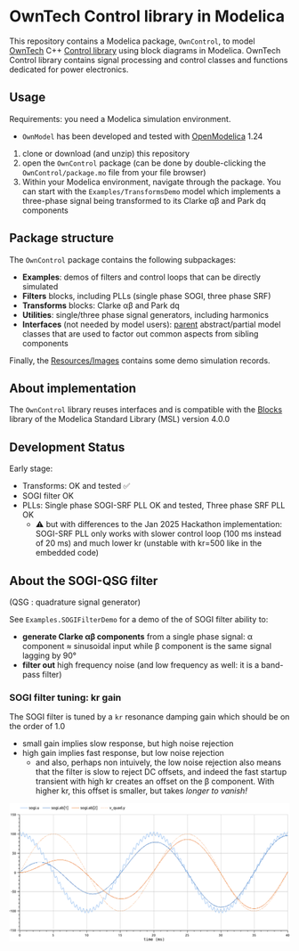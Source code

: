 # OwnTech Control library in Modelica

This repository contains a Modelica package, `OwnControl`, to model [OwnTech](https://owntech.io/) C++ [Control library](https://docs.owntech.org/latest/controlLibrary/docs/getting-started/) using block diagrams in Modelica. OwnTech Control library contains signal processing and control classes and functions dedicated for power electronics.

## Usage

Requirements: you need a Modelica simulation environment. 
- `OwnModel` has been developed and tested with [OpenModelica](https://openmodelica.org/) 1.24

1. clone or download (and unzip) this repository
2. open the `OwnControl` package (can be done by double-clicking the `OwnControl/package.mo` file from your file browser)
3. Within your Modelica environment, navigate through the package. You can start with the `Examples/TransformsDemo` model which implements a three-phase signal being transformed to its Clarke αβ and Park dq components


## Package structure

The `OwnControl` package contains the following subpackages:

- **Examples**: demos of filters and control loops that can be directly simulated
- **Filters** blocks, including PLLs (single phase SOGI, three phase SRF)
- **Transforms** blocks: Clarke αβ and Park dq
- **Utilities**: single/three phase signal generators, including harmonics
- **Interfaces** (not needed by model users): [parent](https://mbe.modelica.university/behavior/equations/model_def/#inheritance) abstract/partial model classes that are used to factor out common aspects from sibling components

Finally, the [Resources/Images](OwnControl/Resources/Images) contains some demo simulation records.

## About implementation

The `OwnControl` library reuses interfaces and is compatible with the [Blocks](https://build.openmodelica.org/Documentation/Modelica.Blocks.html) library of the Modelica Standard Library (MSL) version 4.0.0

## Development Status

Early stage:

- Transforms: OK and tested :white_check_mark:
- SOGI filter OK
- PLLs: Single phase SOGI-SRF PLL OK and  tested, Three phase SRF PLL OK
  - :warning: but with differences to the Jan 2025 Hackathon implementation:  SOGI-SRF PLL only works with slower control loop (100 ms instead of 20 ms) and much lower kr (unstable with kr=500 like in the embedded code)

## About the SOGI-QSG filter

(QSG : quadrature signal generator)

See `Examples.SOGIFilterDemo` for a demo of the of SOGI filter ability to:

- **generate Clarke αβ components** from a single phase signal:  α component ≈ sinusoidal input while β component is the same signal lagging by 90°
- **filter out** high frequency noise (and low frequency as well: it is a band-pass filter)

### SOGI filter tuning: kr gain

The SOGI filter is tuned by a `kr` resonance damping gain which should be on the order of 1.0

- small gain implies slow response, but high noise rejection
- high gain implies fast response, but low noise rejection
  - and also, perhaps non intuively, the low noise rejection also means that the filter is slow to reject DC offsets, and indeed the fast startup transient with high kr creates an offset on the β component. With higher kr, this offset is smaller, but takes *longer to vanish!*

![SOGI QSG filter generator on 50 Hz signal + high frequency noise. Animation of kr gain set from 0.50 to 50](OwnControl/Resources/Images/sogi_kr_anim-0.5-50.gif)
